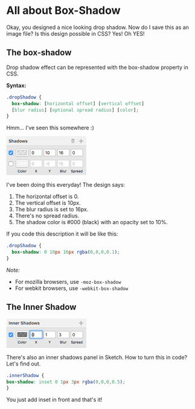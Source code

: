 # All about Box-Shadow

Okay, you designed a nice looking drop shadow. Now do I save this as an image file? Is this design possible in CSS? Yes! Oh YES!

## The box-shadow

Drop shadow effect can be represented with the box-shadow property in CSS.

**Syntax:**
```css
.dropShadow {
  box-shadow: [horizontal offset] [vertical offset] 
  [blur radius] [optional spread radius] [color];
}
```
Hmm... I've seen this somewhere :) 

![sketch shadows panel](./assets/images/sketch-shadow.jpg)

I've been doing this everyday! The design says:  <br />
  1. The horizontal offset is 0.
  2. The vertical offset is 10px.
  3. The blur radius is set to 16px.
  4. There's no spread radius.
  5. The shadow color is #000 (black) with an opacity set to 10%.

If you code this description it will be like this:

```css
.dropShadow {
  box-shadow: 0 10px 16px rgba(0,0,0,0.1);
}
```

*Note:*
* For mozilla browsers, use `-moz-box-shadow`
* For webkit browsers, use `-webkit-box-shadow`


## The Inner Shadow

![sketch inner shadows panel](./assets/images/sketch-innerShadow.jpg)

There's also an inner shadows panel in Sketch. How to turn this in code? Let's find out.

```css
.innerShadow {
box-shadow: inset 0 1px 3px rgba(0,0,0,0.5);
}
```

You just add inset in front and that's it!









